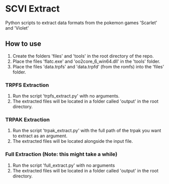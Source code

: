 # SCVI Extract
Python scripts to extract data formats from the pokemon games 'Scarlet' and 'Violet'

## How to use
1. Create the folders 'files' and 'tools' in the root directory of the repo.
2. Place the files 'flatc.exe' and 'oo2core_6_win64.dll' in the 'tools' folder.
3. Place the files 'data.trpfs' and 'data.trpfd' (from the romfs) into the 'files' folder.

### TRPFS Extraction
1. Run the script 'trpfs_extract.py' with no arguments.
2. The extracted files will be located in a folder called 'output' in the root directory.

### TRPAK Extraction
1. Run the script 'trpak_extract.py' with the full path of the trpak you want to extract as an argument.
2. The extracted files will be located alongside the input file.

### Full Extraction (Note: this might take a while)
1. Run the script 'full_extract.py' with no arguments
2. The extracted files will be located in a folder called 'output' in the root directory.
